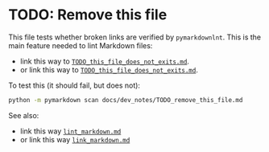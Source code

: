 
# TODO: Remove this file

This file tests whether broken links are verified by `pymarkdownlnt`.
This is the main feature needed to lint Markdown files:

*   link this way to [`TODO_this_file_does_not_exits.md`](TODO_this_file_does_not_exits.md).
*   or link this way to [`TODO_this_file_does_not_exits.md`][TODO_this_file_does_not_exits.md].

To test this (it should fail, but does not):

```sh
python -m pymarkdown scan docs/dev_notes/TODO_remove_this_file.md
```

See also:
*   link this way [`lint_markdown.md`](lint_markdown.md)
*   or link this way [`link_markdown.md`][lint_markdown.md]

[lint_markdown.md]: lint_markdown.md
[TODO_this_file_does_not_exits.md]: TODO_this_file_does_not_exits.md
